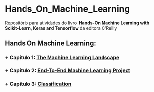 # Hands_On_Machine_Learning

Repositório para atividades do livro: **Hands-On Machine Learning with Scikit-Learn, Keras and Tensorflow** da editora O'Reilly


## Hands On Machine Learning:

### + Capítulo 1: [The Machine Learning Landscape](https://github.com/rafaelpavan95/Hands_On_Machine_Learning/blob/main/Chapter_1.ipynb)

### + Capítulo 2: [End-To-End Machine Learning Project](https://github.com/rafaelpavan95/Hands_On_Machine_Learning/blob/main/Chapter_2.ipynb)

### + Capítulo 3: [Classification](https://github.com/rafaelpavan95/Hands_On_Machine_Learning/blob/main/Chapter_3.ipynb)

